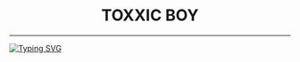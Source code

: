 <h1 align="center"> TOXXIC BOY</h1>
<p align="center">  
  
***
  
<a href="https://git.io/typing-svg"><img src="https://readme-typing-svg.demolab.com?font=Black+Ops+One&size=50&pause=1000&color=1BAFBAFF&center=true&width=910&height=100&lines=THANKS FOR CHOOSING;TOXXIC+TECH;CREATED+BY+TOXXIC+BOY;MUCH LOVE" alt="Typing SVG" /></a>

